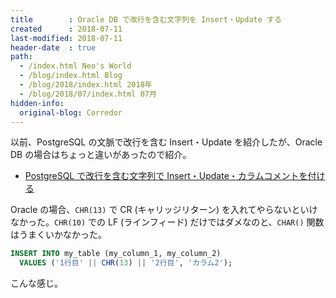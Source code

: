 ```yaml
---
title        : Oracle DB で改行を含む文字列を Insert・Update する
created      : 2018-07-11
last-modified: 2018-07-11
header-date  : true
path:
  - /index.html Neo's World
  - /blog/index.html Blog
  - /blog/2018/index.html 2018年
  - /blog/2018/07/index.html 07月
hidden-info:
  original-blog: Corredor
---
```


以前、PostgreSQL の文脈で改行を含む Insert・Update を紹介したが、Oracle DB の場合はちょっと違いがあったので紹介。

- [PostgreSQL で改行を含む文字列で Insert・Update・カラムコメントを付ける](/blog/2017/05/03-04.html)

Oracle の場合、`CHR(13)` で CR (キャリッジリターン) を入れてやらないといけなかった。`CHR(10)` での LF (ラインフィード) だけではダメなのと、`CHAR()` 関数はうまくいかなかった。

```sql
INSERT INTO my_table (my_column_1, my_column_2)
  VALUES ('1行目' || CHR(13) || '2行目', 'カラム2');
```

こんな感じ。
